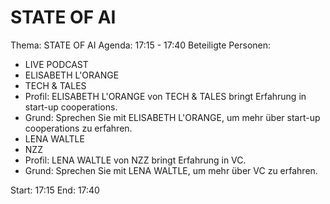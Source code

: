 # STATE OF AI
Thema: STATE OF AI
Agenda: 17:15 - 17:40
Beteiligte Personen:
- LIVE PODCAST
- ELISABETH L'ORANGE
- TECH & TALES
- Profil: ELISABETH L'ORANGE von TECH & TALES bringt Erfahrung in start-up cooperations.
- Grund: Sprechen Sie mit ELISABETH L'ORANGE, um mehr über start-up cooperations zu erfahren.
- LENA WALTLE
- NZZ
- Profil: LENA WALTLE von NZZ bringt Erfahrung in VC.
- Grund: Sprechen Sie mit LENA WALTLE, um mehr über VC zu erfahren.

Start: 17:15
End: 17:40
